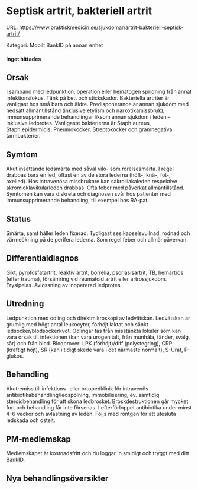 # Septisk artrit, bakteriell artrit

URL: https://www.praktiskmedicin.se/sjukdomar/artrit-bakteriell-septisk-artrit/



Kategori: Mobilt BankID på annan enhet

#### Inget hittades

## Orsak

I samband med ledpunktion, operation eller hematogen spridning från annat infektionsfokus. Tänk på bett och stickskador.
Bakteriella artriter är vanligast hos små barn och äldre. Predisponerande är annan sjukdom med nedsatt allmäntillstånd (inklusive etylism och narkotikamissbruk), immunsupprimerande behandlingar liksom annan sjukdom i leden – inklusive ledprotes. Vanligaste bakterierna är Staph.aureus, Staph.epidermidis, Pneumokocker, Streptokocker och gramnegativa tarmbakterier.

## Symtom

Akut insättande ledsmärta med såväl vilo- som rörelsesmärta. I regel drabbas bara en led, oftast en av de stora lederna (höft-, knä-, fot-, axelled). Hos intravenösa missbrukare kan sakroiliakaleden respektive akromioklavikularleden drabbas. Ofta feber med påverkat allmäntillstånd. Symtomen kan vara diskreta och diagnosen svår hos patienter med immunsupprimerande behandling, till exempel hos RA-pat.

## Status

Smärta, samt håller leden fixerad. Tydligast ses kapselsvullnad, rodnad och värmeökning på de perifera lederna. Som regel feber och allmänpåverkan.

## Differentialdiagnos

Gikt, pyrofosfatartrit, reaktiv artrit, borrelia, psoriasisartrit, TB, hemartros (efter trauma), försämring vid reumatoid artrit eller artrossjukdom. Erysipelas. Avlossning av inopererad ledprotes.

## Utredning

Ledpunktion med odling och direktmikroskopi av ledvätskan. Ledvätskan är grumlig med högt antal leukocyter, förhöjt laktat och sänkt ledsocker/blodsockerkvot. Odlingar tas från misstänkta lokaler som kan vara orsak till infektionen (kan vara urogenitalt, från munhåla, tänder, svalg, sår) och från blod. Blodprover: LPK (förhöjt)/diff (polystegring), CRP (kraftigt höjt), SR (kan i tidigt skede vara i det närmaste normalt), S-Urat, P-glukos.

## Behandling

Akutremiss till infektions- eller ortopedklinik för intravenös antibiotikabehandling/ledspolning, immobilisering, ev. samtidig steroidbehandling för att skona ledbrosket. Broskdestruktionen går mycket fort och behandling får inte försenas. I efterförloppet antibiotika under minst 4–6 veckor och avlastning av leden. Följs med röntgen för att utesluta ledskada och osteit.

## PM-medlemskap

Medlemskapet är kostnadsfritt och du loggar in smidigt och tryggt med ditt BankID.

## Nya behandlingsöversikter

